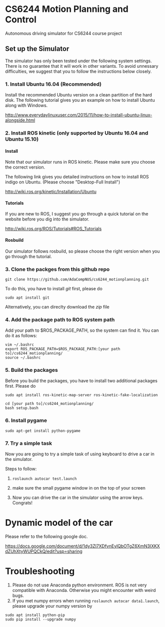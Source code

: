 # CS6244 Motion Planning and Control

Autonomous driving simulator for CS6244 course project

## Set up the Simulator
The simulator has only been tested under the following system settings. There is no guarantee that it will work in other variants.
To avoid unnessary difficulties, we suggest that you to follow the instructions below closely.

### 1. Install Ubuntu 16.04 (Recommended)

Install the recommended Ubuntu version on a clean partition of the hard disk. The following tutorial gives you an example on how to install Ubuntu along with Windows.

http://www.everydaylinuxuser.com/2015/11/how-to-install-ubuntu-linux-alongside.html


### 2. Install ROS kinetic (only supported by Ubuntu 16.04 and Ubuntu 15.10)

#### Install
Note that our simulator runs in ROS kinetic. Please make sure you choose the correct version.

The following link gives you detailed instructions on how to install ROS indigo on Ubuntu.
(Please choose "Desktop-Full Install")

http://wiki.ros.org/kinetic/Installation/Ubuntu

#### Tutorials
If you are new to ROS, I suggest you go through a quick tutorial on the website
before you dig into the simulator.

http://wiki.ros.org/ROS/Tutorials#ROS_Tutorials

#### Rosbuild
Our simulator follows rosbuild, so please choose the right version when you go through 
the tutorial.

### 3. Clone the packges from this github repo

`git clone https://github.com/AdaCompNUS/cs6244_motionplanning.git`

To do this, you have to install *git* first, please do 

`sudo apt install git`

Alternatively, you can direclty download the *zip* file

### 4. Add the package path to ROS system path
Add your path to $ROS_PACKAGE_PATH, so the system can find it.
You can do it as follows:

```
vim ~/.bashrc
export ROS_PACKAGE_PATH=$ROS_PACKAGE_PATH:[your path to]/cs6244_motionplanning/
source ~/.bashrc
```

### 5. Build the packages

Before you build the packages, you have to install two additional packages first. Please do
```
sudo apt install ros-kinetic-map-server ros-kinetic-fake-localization
```

```
cd [your path to]/cs6244_motionplanning/ 
bash setup.bash
```

### 6. Install pygame

`sudo apt-get install python-pygame`

### 7. Try a simple task

Now you are going to try a simple task of using keyboard to drive a car
in the simulator.

Steps to follow:

1. `roslaunch autocar test.launch`

2. make sure the small pygame window in on the top of your screen

3. Now you can drive the car in the simulator using the arrow keys. Congrats!

# Dynamic model of the car

Please refer to the following google doc.

https://docs.google.com/document/d/1dy3Zl7XDfvnEylQbOTgZ6XmN3IXKXdZUhXtyWUPQCkQ/edit?usp=sharing

# Troubleshooting

1. Please do not use Anaconda python environment. ROS is not very compatible with Anaconda. Otherwise you might encounter with weird bugs.
2. If you met numpy errors when running `roslaunch autocar data1.launch`, please upgrade your numpy version by
```
sudo apt install python-pip
sudo pip install --upgrade numpy
```